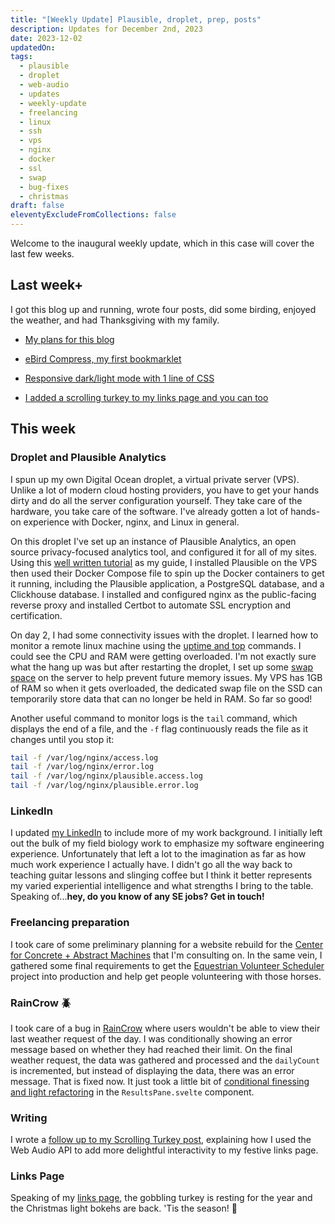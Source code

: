 ```yaml
---
title: "[Weekly Update] Plausible, droplet, prep, posts"
description: Updates for December 2nd, 2023
date: 2023-12-02
updatedOn: 
tags:
  - plausible
  - droplet
  - web-audio
  - updates
  - weekly-update
  - freelancing
  - linux
  - ssh
  - vps
  - nginx
  - docker
  - ssl
  - swap
  - bug-fixes
  - christmas
draft: false
eleventyExcludeFromCollections: false
---
```


Welcome to the inaugural weekly update, which in this case will cover the last few weeks.
## Last week+

I got this blog up and running, wrote four posts, did some birding, enjoyed the weather, and had Thanksgiving with my family. 

- [My plans for this blog](/blog/blog-plans/)

- [eBird Compress, my first bookmarklet](/blog/ebird-bookmarklet/)

- [Responsive dark/light mode with 1 line of CSS](/blog/one-line-light-dark-mode/)

- [I added a scrolling turkey to my links page and you can too](/blog/scrolling-turkey/)

## This week

### Droplet and Plausible Analytics

I spun up my own Digital Ocean droplet, a virtual private server (VPS). Unlike a lot of modern cloud hosting providers, you have to get your hands dirty and do all the server configuration yourself. They take care of the hardware, you take care of the software. I've already gotten a lot of hands-on experience with Docker, nginx, and Linux in general.

On this droplet I've set up an instance of Plausible Analytics, an open source privacy-focused analytics tool, and configured it for all of my sites. Using this [well written tutorial](https://www.digitalocean.com/community/tutorials/how-to-install-plausible-analytics-on-ubuntu-22-04) as my guide, I installed Plausible on the VPS then used their Docker Compose file to spin up the Docker containers to get it running, including the Plausible application, a PostgreSQL database, and a Clickhouse database. I installed and configured nginx as the public-facing reverse proxy and installed Certbot to automate SSL encryption and certification. 

On day 2, I had some connectivity issues with the droplet. I learned how to monitor a remote linux machine using the [uptime and top](https://www.digitalocean.com/community/tutorials/how-to-monitor-cpu-use-on-digitalocean-droplets) commands. I could see the CPU and RAM were getting overloaded. I'm not exactly sure what the hang up was but after restarting the droplet, I set up some [swap space](https://www.digitalocean.com/community/tutorials/how-to-add-swap-space-on-ubuntu-16-04) on the server to help prevent future memory issues. My VPS has 1GB of RAM so when it gets overloaded, the dedicated swap file on the SSD can temporarily store data that can no longer be held in RAM. So far so good!

Another useful command to monitor logs is the `tail` command, which displays the end of a file, and the `-f` flag continuously reads the file as it changes until you stop it:
```bash
tail -f /var/log/nginx/access.log
tail -f /var/log/nginx/error.log
tail -f /var/log/nginx/plausible.access.log
tail -f /var/log/nginx/plausible.error.log
```

### LinkedIn
I updated [my LinkedIn](https://www.linkedin.com/in/parkerdavisaz/) to include more of my work background. I initially left out the bulk of my field biology work to emphasize my software engineering experience. Unfortunately that left a lot to the imagination as far as how much work experience I actually have. I didn't go all the way back to teaching guitar lessons and slinging coffee but I think it better represents my varied experiential intelligence and what strengths I bring to the table. Speaking of...**hey, do you know of any SE jobs? Get in touch!**

### Freelancing preparation
I took care of some preliminary planning for a website rebuild for the [Center for Concrete + Abstract Machines](https://abstractconcrete.center/) that I'm consulting on. In the same vein, I gathered some final requirements to get the [Equestrian Volunteer Scheduler](/projects/evs/) project into production and help get people volunteering with those horses. 

### RainCrow 🪲
I took care of a bug in [RainCrow](https://raincrow.netlify.app) where users wouldn't be able to view their last weather request of the day. I was conditionally showing an error message based on whether they had reached their limit. On the final weather request, the data was gathered and processed and the `dailyCount` is incremented, but instead of displaying the data, there was an error message. That is fixed now. It just took a little bit of [conditional finessing and light refactoring](https://github.com/parkerdavis1/raincrow-sveltekit/commit/bf120b8ed09d783aadb0288eda567cf6965cbb90) in the `ResultsPane.svelte` component.

### Writing

I wrote a [follow up to my Scrolling Turkey post](/blog/scrolling-turkey-part-ii/), explaining how I used the Web Audio API to add more delightful interactivity to my festive links page. 

### Links Page 
Speaking of my [links page](https://links.parkerdavis.dev), the gobbling turkey is resting for the year and the Christmas light bokehs are back. 'Tis the season! 🎄
